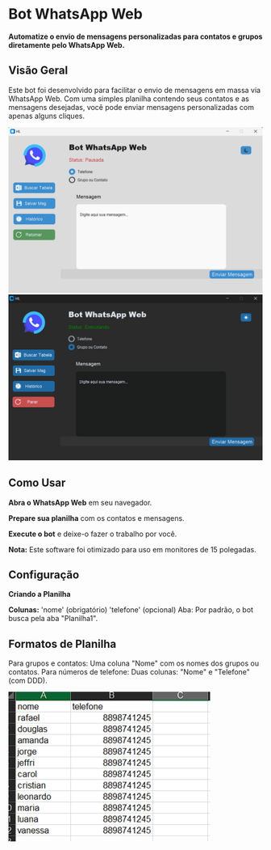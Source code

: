 
# Bot WhatsApp Web

**Automatize o envio de mensagens personalizadas para contatos e grupos diretamente pelo WhatsApp Web.**

## Visão Geral

Este bot foi desenvolvido para facilitar o envio de mensagens em massa via WhatsApp Web. Com uma simples planilha contendo seus contatos e as mensagens desejadas, você pode enviar mensagens personalizadas com apenas alguns cliques.


<img src="https://github.com/HugoLeandro/Bot-WhatsApp/blob/main/imagens/tela_light.png" width=800/>
<img src="https://github.com/HugoLeandro/Bot-WhatsApp/blob/main/imagens/tela_dark.png" width=800/>

## Como Usar

**Abra o WhatsApp Web** em seu navegador.

**Prepare sua planilha** com os contatos e mensagens.

**Execute o bot** e deixe-o fazer o trabalho por você.

**Nota:** Este software foi otimizado para uso em monitores de 15 polegadas.

## Configuração

**Criando a Planilha**

**Colunas:**
'nome' (obrigatório)
'telefone' (opcional)
Aba: Por padrão, o bot busca pela aba "Planilha1".

## Formatos de Planilha

Para grupos e contatos:
Uma coluna "Nome" com os nomes dos grupos ou contatos.
Para números de telefone:
Duas colunas: "Nome" e "Telefone" (com DDD).


<img src="https://github.com/HugoLeandro/Bot-WhatsApp/blob/main/imagens/excel_tl.png" width=400/>









